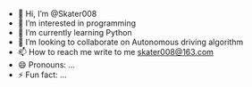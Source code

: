 - 👋 Hi, I’m @Skater008
- 👀 I’m interested in programming
- 🌱 I’m currently learning Python
- 💞️ I’m looking to collaborate on Autonomous driving algorithm
- 📫 How to reach me write to me skater008@163.com
- 😄 Pronouns: ...
- ⚡ Fun fact: ...

<!---
Skater008/Skater008 is a ✨ special ✨ repository because its `README.md` (this file) appears on your GitHub profile.
You can click the Preview link to take a look at your changes.
--->
